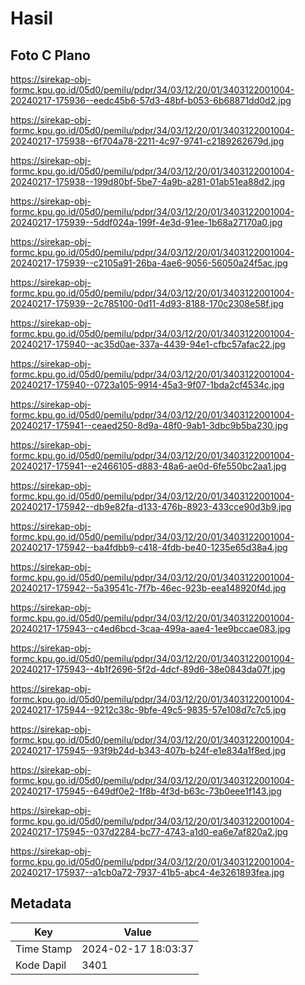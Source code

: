 # Hasil

## Foto C Plano

https://sirekap-obj-formc.kpu.go.id/05d0/pemilu/pdpr/34/03/12/20/01/3403122001004-20240217-175936--eedc45b6-57d3-48bf-b053-6b68871dd0d2.jpg

https://sirekap-obj-formc.kpu.go.id/05d0/pemilu/pdpr/34/03/12/20/01/3403122001004-20240217-175938--6f704a78-2211-4c97-9741-c2189262679d.jpg

https://sirekap-obj-formc.kpu.go.id/05d0/pemilu/pdpr/34/03/12/20/01/3403122001004-20240217-175938--199d80bf-5be7-4a9b-a281-01ab51ea88d2.jpg

https://sirekap-obj-formc.kpu.go.id/05d0/pemilu/pdpr/34/03/12/20/01/3403122001004-20240217-175939--5ddf024a-199f-4e3d-91ee-1b68a27170a0.jpg

https://sirekap-obj-formc.kpu.go.id/05d0/pemilu/pdpr/34/03/12/20/01/3403122001004-20240217-175939--c2105a91-26ba-4ae6-9056-56050a24f5ac.jpg

https://sirekap-obj-formc.kpu.go.id/05d0/pemilu/pdpr/34/03/12/20/01/3403122001004-20240217-175939--2c785100-0d11-4d93-8188-170c2308e58f.jpg

https://sirekap-obj-formc.kpu.go.id/05d0/pemilu/pdpr/34/03/12/20/01/3403122001004-20240217-175940--ac35d0ae-337a-4439-94e1-cfbc57afac22.jpg

https://sirekap-obj-formc.kpu.go.id/05d0/pemilu/pdpr/34/03/12/20/01/3403122001004-20240217-175940--0723a105-9914-45a3-9f07-1bda2cf4534c.jpg

https://sirekap-obj-formc.kpu.go.id/05d0/pemilu/pdpr/34/03/12/20/01/3403122001004-20240217-175941--ceaed250-8d9a-48f0-9ab1-3dbc9b5ba230.jpg

https://sirekap-obj-formc.kpu.go.id/05d0/pemilu/pdpr/34/03/12/20/01/3403122001004-20240217-175941--e2466105-d883-48a6-ae0d-6fe550bc2aa1.jpg

https://sirekap-obj-formc.kpu.go.id/05d0/pemilu/pdpr/34/03/12/20/01/3403122001004-20240217-175942--db9e82fa-d133-476b-8923-433cce90d3b9.jpg

https://sirekap-obj-formc.kpu.go.id/05d0/pemilu/pdpr/34/03/12/20/01/3403122001004-20240217-175942--ba4fdbb9-c418-4fdb-be40-1235e65d38a4.jpg

https://sirekap-obj-formc.kpu.go.id/05d0/pemilu/pdpr/34/03/12/20/01/3403122001004-20240217-175942--5a39541c-7f7b-46ec-923b-eea148920f4d.jpg

https://sirekap-obj-formc.kpu.go.id/05d0/pemilu/pdpr/34/03/12/20/01/3403122001004-20240217-175943--c4ed6bcd-3caa-499a-aae4-1ee9bccae083.jpg

https://sirekap-obj-formc.kpu.go.id/05d0/pemilu/pdpr/34/03/12/20/01/3403122001004-20240217-175943--4b1f2696-5f2d-4dcf-89d6-38e0843da07f.jpg

https://sirekap-obj-formc.kpu.go.id/05d0/pemilu/pdpr/34/03/12/20/01/3403122001004-20240217-175944--9212c38c-9bfe-49c5-9835-57e108d7c7c5.jpg

https://sirekap-obj-formc.kpu.go.id/05d0/pemilu/pdpr/34/03/12/20/01/3403122001004-20240217-175945--93f9b24d-b343-407b-b24f-e1e834a1f8ed.jpg

https://sirekap-obj-formc.kpu.go.id/05d0/pemilu/pdpr/34/03/12/20/01/3403122001004-20240217-175945--649df0e2-1f8b-4f3d-b63c-73b0eee1f143.jpg

https://sirekap-obj-formc.kpu.go.id/05d0/pemilu/pdpr/34/03/12/20/01/3403122001004-20240217-175945--037d2284-bc77-4743-a1d0-ea6e7af820a2.jpg

https://sirekap-obj-formc.kpu.go.id/05d0/pemilu/pdpr/34/03/12/20/01/3403122001004-20240217-175937--a1cb0a72-7937-41b5-abc4-4e3261893fea.jpg


## Metadata

| Key        | Value               |
| ---------- | ------------------- |
| Time Stamp | 2024-02-17 18:03:37 |
| Kode Dapil | 3401                |



